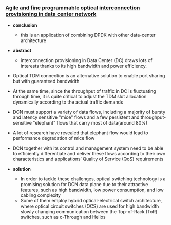 ### [Agile and fine programmable optical interconnection provisioning in data center network](http://ieeexplore.ieee.org/stamp/stamp.jsp?tp=&arnumber=8024763)

- **conclusion**
  - this is an application of combining DPDK with other data-center architecture  

- **abstract**
  -  interconnection provisioning in Data Center (DC) draws lots of interests thanks to its high bandwidth
and power efficiency.
-  Optical TDM connection is an alternative solution to enable port sharing but with guaranteed bandwidth
-  At the same time, since the throughput of traffic in DC is fluctuating through time, it is quite critical to adjust the TDM slot allocation dynamically according to the actual traffic demands
- DCN must support a variety of data flows, including a majority of bursty and latency sensitive "mice" flows and a few persistent and throughput-sensitive "elephant" flows that carry most of data(around 80%)
- A lot of research have revealed that elephant flow would lead to performance degradation of mice flow
- DCN together with its control and management system need to be able to efficiently differentiate and deliver these flows according to their own characteristics and applications’ Quality of Service (QoS) requirements


- **solution**
  - In order to tackle these challenges, optical switching technology is a promising solution for DCN data plane
due to their attractive features, such as high bandwidth, low power consumption, and low cabling complexity
  - Some of them employ hybrid optical-electrical switch architecture, where optical circuit switches (OCS) are used
for high bandwidth slowly changing communication between the Top-of-Rack (ToR) switches, such as c-Through and Helios
